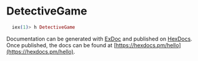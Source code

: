 # DetectiveGame

```elixir
  iex(1)> h DetectiveGame
```
Documentation can be generated with [ExDoc](https://github.com/elixir-lang/ex_doc)
and published on [HexDocs](https://hexdocs.pm). Once published, the docs can
be found at [https://hexdocs.pm/hello](https://hexdocs.pm/hello).
